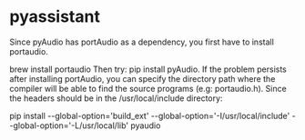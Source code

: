 # pyassistant

Since pyAudio has portAudio as a dependency, you first have to install portaudio.

brew install portaudio
Then try: pip install pyAudio. If the problem persists after installing portAudio, you can specify the directory path where the compiler will be able to find the source programs (e.g: portaudio.h). Since the headers should be in the /usr/local/include directory:

pip install --global-option='build_ext' --global-option='-I/usr/local/include' --global-option='-L/usr/local/lib' pyaudio
